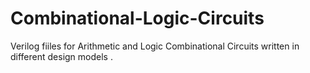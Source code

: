 # Combinational-Logic-Circuits
Verilog fiiles for Arithmetic and Logic Combinational Circuits written in different design models .
